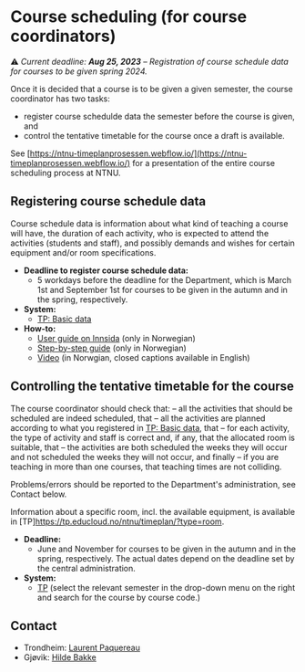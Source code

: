 # Course scheduling (for course coordinators)

:warning:
*Current deadline: **Aug 25, 2023** – Registration of course schedule data for courses to be given spring 2024.*


Once it is decided that a course is to be given a given semester, the course coordinator has two tasks:
* register course schedulde data the semester before the course is given, and
* control the tentative timetable for the course once a draft is available.

See [https://ntnu-timeplanprosessen.webflow.io/](https://ntnu-timeplanprosessen.webflow.io/) for a presentation of the entire course scheduling process at NTNU.


## Registering course schedule data

Course schedule data is information about what kind of teaching a course will have, the duration of each activity, who is expected to attend the activities (students and staff), and possibly demands and wishes for certain equipment and/or room specifications. 

* **Deadline to register course schedule data:**
    - 5 workdays before the deadline for the Department, which is March 1st and September 1st for courses to be given in the autumn and in the spring, respectively.
* **System:**
    - [TP: Basic data](https://tp.educloud.no/ntnu/grunnlagsdata/) 
* **How-to:** 
    - [User guide on Innsida](https://i.ntnu.no/wiki/-/wiki/Norsk/TP+-+Brukerveiledning+for+innmelding+av+timeplandata) (only in Norwegian)
    - [Step-by-step guide](https://www.bott-samarbeidet.no/fagsamarbeid/studie-bott/tp/veiledninger/grunnlagsdata/trinnvis-trinn-1.html) (only in Norwegian)
    - [Video](https://youtu.be/CIapIELkHTc) (in Norwgian, closed captions available in English)

    
## Controlling the tentative timetable for the course

The course coordinator should check that:
– all the activities that should be scheduled are indeed scheduled, that
– all the activities are planned according to what you registered in [TP: Basic data](https://tp.educloud.no/ntnu/grunnlagsdata/), that
– for each activity, the type of activity and staff is correct and, if any, that the allocated room is suitable, that
– the activities are both scheduled the weeks they will occur and not scheduled the weeks they will not occur, and finally
– if you are teaching in more than one courses, that teaching times are not colliding.

Problems/errors should be reported to the Department's administration, see Contact below.

Information about a specific room, incl. the available equipment, is available in [TP]https://tp.educloud.no/ntnu/timeplan/?type=room. 

* **Deadline:**
    - June and November for courses to be given in the autumn and in the spring, respectively. The actual dates depend on the deadline set by the central administration.
* **System:**
    - [TP](https://tp.educloud.no/ntnu/timeplan/emner.php?lang=en) (select the relevant semester in the drop-down menu on the right and search for the course by course code.)


## Contact

* Trondheim: [Laurent Paquereau](mailto:laurent.paquereau@ntnu.no)
* Gjøvik: [Hilde Bakke](mailto:hilde.bakke@ntnu.no)
